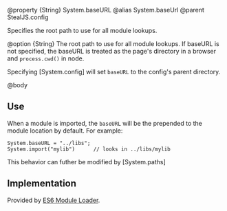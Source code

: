 @property {String} System.baseURL
@alias System.baseUrl
@parent StealJS.config

Specifies the root path to use for all module lookups. 

@option {String} The root path to use for all 
module lookups. If baseURL is not specified, the baseURL is treated
as the page's directory in a browser and `process.cwd()` in node.

Specifying [System.config] will set `baseURL` to the config's parent directory.


@body

## Use

When a module is imported, the `baseURL` will be the prepended to the module location by 
default. For example:

    System.baseURL = "../libs";
    System.import("mylib")      // looks in ../libs/mylib

This behavior can futher be modified by [System.paths]

## Implementation

Provided by [ES6 Module Loader](https://github.com/ModuleLoader/es6-module-loader#baseurl).